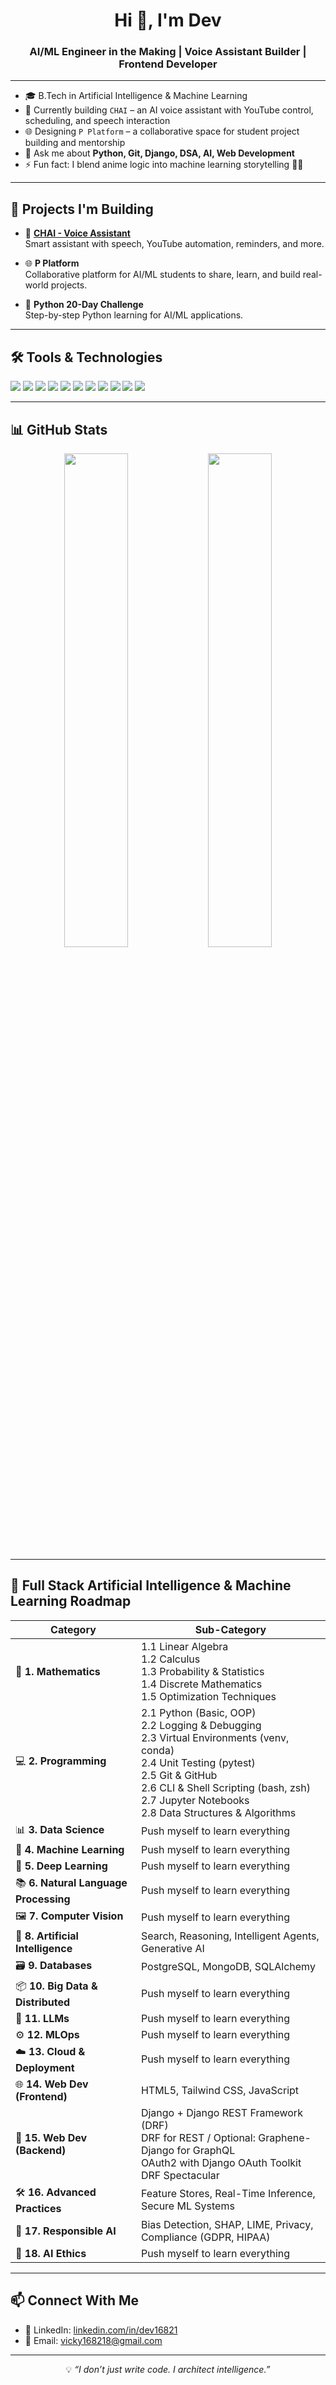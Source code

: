 <h1 align="center">Hi 👋, I'm Dev</h1>
<h3 align="center">AI/ML Engineer in the Making | Voice Assistant Builder | Frontend Developer</h3>

---

- 🎓 B.Tech in Artificial Intelligence & Machine Learning  
- 🔭 Currently building `CHAI` – an AI voice assistant with YouTube control, scheduling, and speech interaction  
- 🌐 Designing `P Platform` – a collaborative space for student project building and mentorship  
- 💬 Ask me about **Python, Git, Django, DSA, AI, Web Development**
- ⚡ Fun fact: I blend anime logic into machine learning storytelling 🧠🎴

---

## 🚀 Projects I'm Building

- 🧠 **[CHAI - Voice Assistant](https://github.com/Dev16821/chai)**  
  Smart assistant with speech, YouTube automation, reminders, and more.

- 🌐 **P Platform**  
  Collaborative platform for AI/ML students to share, learn, and build real-world projects.

- 🐍 **Python 20-Day Challenge**  
  Step-by-step Python learning for AI/ML applications.

---

## 🛠️ Tools & Technologies

<p align="left">

  <!-- Languages -->
  <img src="https://img.shields.io/badge/Python-3776AB?style=for-the-badge&logo=python&logoColor=white"/>
  <img src="https://img.shields.io/badge/C-00599C?style=for-the-badge&logo=c&logoColor=white"/>
  <img src="https://img.shields.io/badge/C++-00599C?style=for-the-badge&logo=c%2B%2B&logoColor=white"/>

  <!-- Version Control -->
  <img src="https://img.shields.io/badge/Git-F05032?style=for-the-badge&logo=git&logoColor=white"/>
  <img src="https://img.shields.io/badge/GitHub-181717?style=for-the-badge&logo=github&logoColor=white"/>

  <!-- Frontend -->
  <img src="https://img.shields.io/badge/HTML5-E34F26?style=for-the-badge&logo=html5&logoColor=white"/>
  <img src="https://img.shields.io/badge/TailwindCSS-38B2AC?style=for-the-badge&logo=tailwind-css&logoColor=white"/>
  <img src="https://img.shields.io/badge/JavaScript-F7DF1E?style=for-the-badge&logo=javascript&logoColor=black"/>

  <!-- AI/ML -->
  <img src="https://img.shields.io/badge/Data%20Science-FF6F00?style=for-the-badge&logo=googleanalytics&logoColor=white"/>
  <img src="https://img.shields.io/badge/DSA-0A192F?style=for-the-badge&logo=code&logoColor=white"/>
  <img src="https://img.shields.io/badge/Full%20Stack%20AI/ML-1E88E5?style=for-the-badge&logo=cloudsmith&logoColor=white"/>

</p>

---

## 📊 GitHub Stats

<p align="center">
  <img src="https://github-readme-stats.vercel.app/api?username=Dev16821&show_icons=true&theme=radical" width="45%" />
  <img src="https://github-readme-stats.vercel.app/api/top-langs/?username=Dev16821&layout=compact&theme=radical" width="45%" />
</p>

---

## 🧠 Full Stack Artificial Intelligence & Machine Learning Roadmap

| **Category**                          | **Sub-Category**                                                                 |
|--------------------------------------|----------------------------------------------------------------------------------|
| 📘 **1. Mathematics**                | 1.1 Linear Algebra <br> 1.2 Calculus <br> 1.3 Probability & Statistics <br> 1.4 Discrete Mathematics <br> 1.5 Optimization Techniques |
| 💻 **2. Programming**               | 2.1 Python (Basic, OOP) <br> 2.2 Logging & Debugging <br> 2.3 Virtual Environments (venv, conda) <br> 2.4 Unit Testing (pytest) <br> 2.5 Git & GitHub <br> 2.6 CLI & Shell Scripting (bash, zsh) <br> 2.7 Jupyter Notebooks <br> 2.8 Data Structures & Algorithms |
| 📊 **3. Data Science**               | Push myself to learn everything              |
| 🤖 **4. Machine Learning**           |  Push myself to learn everything            |
| 🧬 **5. Deep Learning**              |  Push myself to learn everything            |
| 📚 **6. Natural Language Processing**| Push myself to learn everything            |
| 🖼️ **7. Computer Vision**           | Push myself to learn everything                            |
| 🧠 **8. Artificial Intelligence**    | Search, Reasoning, Intelligent Agents, Generative AI                            |
| 🗃️ **9. Databases**                | PostgreSQL, MongoDB, SQLAlchemy                                                       |
| 📦 **10. Big Data & Distributed**   | Push myself to learn everything                                     |
| 🧠 **11. LLMs**                      | Push myself to learn everything        |
| ⚙️ **12. MLOps**                    | Push myself to learn everything                           |
| ☁️ **13. Cloud & Deployment**       | Push myself to learn everything                                     |
| 🌐 **14. Web Dev (Frontend)**       | HTML5, Tailwind CSS, JavaScript                                         |
| 🔧 **15. Web Dev (Backend)**        | Django + Django REST Framework (DRF)<br> DRF for REST / Optional: Graphene-Django for GraphQL<br> OAuth2 with Django OAuth Toolkit <br>DRF Spectacular                               |
| 🛠 **16. Advanced Practices**        | Feature Stores, Real-Time Inference, Secure ML Systems                          |
| 🔐 **17. Responsible AI**           | Bias Detection, SHAP, LIME, Privacy, Compliance (GDPR, HIPAA)                   |
| 🔐 **18. AI Ethics**                | Push myself to learn everything     |

---

## 📫 Connect With Me

- 💼 LinkedIn: [linkedin.com/in/dev16821](https://www.linkedin.com/in/dev16821)
- 📧 Email: vicky168218@gmail.com

---

<p align="center">
  💡 <i>“I don’t just write code. I architect intelligence.”</i>
</p>
